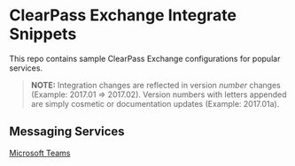 # ClearPass Exchange Integrate Snippets

This repo contains sample ClearPass Exchange configurations for popular services.

> __NOTE:__ Integration changes are reflected in version _number_ changes (Example: 2017.01 => 2017.02). Version numbers with letters appended are simply cosmetic or documentation updates (Example: 2017.01a).


## Messaging Services
[Microsoft Teams](messaging/microsoft-teams/)
